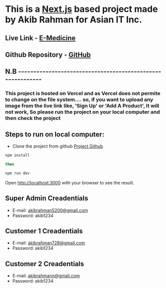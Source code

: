 # This is a [Next.js](https://nextjs.org/) based project made by Akib Rahman for Asian IT Inc.

## Live Link - [E-Medicine](https://e-medicine-akib.vercel.app/)

## Github Repository - [GitHub](https://github.com/akibrahman/e-medicine)

## N.B -----------------------------------------------------------

### This project is hosted on Vercel and as Vercel does not permite to change on the file system.... so, if you want to upload any image from the live link like, 'Sign Up' or 'Add A Product', It will not work, So please run the project on your local computer and then check the project

## Steps to run on local computer:

- Clone the project from github [Project Github](https://github.com/akibrahman/e-medicine)

```bash
npm install

then

npm run dev
```

Open [http://localhost:3000](http://localhost:3000) with your browser to see the result.


## Super Admin Creadentials

- E-mail: akibrahman5200@gmail.com
- Password: akib1234
## Customer 1 Creadentials

- E-mail: akibrahman728@gmail.com
- Password: akib1234
## Customer 2 Creadentials

- E-mail: akibrahmann@gmail.com
- Password: akib1234
